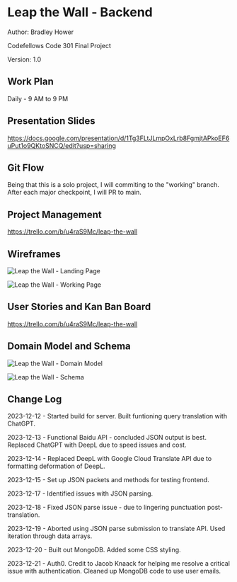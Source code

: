 # Leap the Wall - Backend

Author: Bradley Hower

Codefellows Code 301 Final Project

Version: 1.0

## Work Plan

Daily - 9 AM to 9 PM

## Presentation Slides

https://docs.google.com/presentation/d/1Tg3FLtJLmpOxLrb8FgmjtAPkoEF6uPut1o9QKtoSNCQ/edit?usp=sharing

## Git Flow

Being that this is a solo project, I will commiting to the "working" branch. After each major checkpoint, I will PR to main.

## Project Management

https://trello.com/b/u4raS9Mc/leap-the-wall

## Wireframes

![Leap the Wall - Landing Page](https://github.com/Bradley-Hower/leap-the-wall-frontend/assets/139923955/003b9638-88d1-4e40-8b9a-5df40906dab6)

![Leap the Wall - Working Page](https://github.com/Bradley-Hower/leap-the-wall-frontend/assets/139923955/323e6017-7193-4ddc-99fb-cbca5155e1a6)

## User Stories and Kan Ban Board

https://trello.com/b/u4raS9Mc/leap-the-wall

## Domain Model and Schema

![Leap the Wall - Domain Model](https://github.com/Bradley-Hower/leap-the-wall-frontend/assets/139923955/ece427f7-0624-42f8-a3c4-0b59cfd6ccfc)

![Leap the Wall - Schema](https://github.com/Bradley-Hower/leap-the-wall-frontend/assets/139923955/a3a01ad9-469f-41bd-94cc-d47b81f55b11)

## Change Log

2023-12-12 - Started build for server. Built funtioning query translation with ChatGPT.

2023-12-13 - Functional Baidu API - concluded JSON output is best. Replaced ChatGPT with DeepL due to speed issues and cost.

2023-12-14 - Replaced DeepL with Google Cloud Translate API due to formatting deformation of DeepL.

2023-12-15 - Set up JSON packets and methods for testing frontend.

2023-12-17 - Identified issues with JSON parsing.

2023-12-18 - Fixed JSON parse issue - due to lingering punctuation post-translation.

2023-12-19 - Aborted using JSON parse submission to translate API. Used iteration through data arrays.

2023-12-20 - Built out MongoDB. Added some CSS styling. 

2023-12-21 - Auth0. Credit to Jacob Knaack for helping me resolve a critical issue with authentication. Cleaned up MongoDB code to use user emails.
